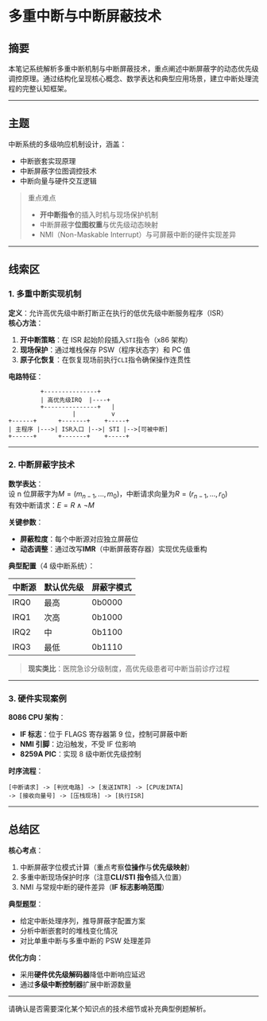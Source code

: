 # 多重中断与中断屏蔽技术

## 摘要

本笔记系统解析多重中断机制与中断屏蔽技术，重点阐述中断屏蔽字的动态优先级调控原理。通过结构化呈现核心概念、数学表达和典型应用场景，建立中断处理流程的完整认知框架。

---

## 主题

中断系统的多级响应机制设计，涵盖：

- 中断嵌套实现原理
- 中断屏蔽字位图调控技术
- 中断向量与硬件交互逻辑

> 重点难点
>
> - **开中断指令**的插入时机与现场保护机制
> - 中断屏蔽字**位图权重**与优先级动态映射
> - NMI（Non-Maskable Interrupt）与可屏蔽中断的硬件实现差异

---

## 线索区

### 1. 多重中断实现机制

**定义**：允许高优先级中断打断正在执行的低优先级中断服务程序（ISR）  
**核心方法**：

1. **开中断策略**：在 ISR 起始阶段插入`STI`指令（x86 架构）
2. **现场保护**：通过堆栈保存 PSW（程序状态字）和 PC 值
3. **原子化恢复**：在恢复现场前执行`CLI`指令确保操作连贯性

**电路特征**：

```text
         +---------------+
         | 高优先级IRQ  |----+
         +---------------+   |
                  |          v
+------+      +-------+    +-----+
| 主程序 |--->| ISR入口 |-->| STI |-->[可被中断]
+------+      +-------+    +-----+
```

---

### 2. 中断屏蔽字技术

**数学表达**：  
设 n 位屏蔽字为$M = (m_{n-1},...,m_0)$，中断请求向量为$R = (r_{n-1},...,r_0)$  
有效中断请求：$E = R \land \neg M$

**关键参数**：

- **屏蔽粒度**：每个中断源对应独立屏蔽位
- **动态调整**：通过改写**IMR**（中断屏蔽寄存器）实现优先级重构

**典型配置**（4 级中断系统）：  

| 中断源 | 默认优先级 | 屏蔽字模式 |  
|--------|------------|------------|  
| IRQ0 | 最高 | 0b0000 |  
| IRQ1 | 次高 | 0b1000 |  
| IRQ2 | 中 | 0b1100 |  
| IRQ3 | 最低 | 0b1110 |

> **现实类比**：医院急诊分级制度，高优先级患者可中断当前诊疗过程

---

### 3. 硬件实现案例

**8086 CPU 架构**：

- **IF 标志**：位于 FLAGS 寄存器第 9 位，控制可屏蔽中断
- **NMI 引脚**：边沿触发，不受 IF 位影响
- **8259A PIC**：实现 8 级中断优先级控制

**时序流程**：

```text
[中断请求] -> [判优电路] -> [发送INTR] -> [CPU发INTA]
-> [接收向量号] -> [压栈现场] -> [执行ISR]
```

---

## 总结区

**核心考点**：

1. 中断屏蔽字位模式计算（重点考察**位操作**与**优先级映射**）
2. 多重中断现场保护时序（注意**CLI/STI 指令**插入位置）
3. NMI 与常规中断的硬件差异（**IF 标志影响范围**）

**典型题型**：

- 给定中断处理序列，推导屏蔽字配置方案
- 分析中断嵌套时的堆栈变化情况
- 对比单重中断与多重中断的 PSW 处理差异

**优化方向**：

- 采用**硬件优先级解码器**降低中断响应延迟
- 通过**多级中断控制器**扩展中断源数量

---

请确认是否需要深化某个知识点的技术细节或补充典型例题解析。
